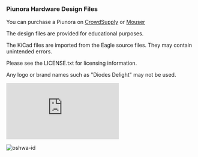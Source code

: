 ### Piunora Hardware Design Files


You can purchase a Piunora on [CrowdSupply](https://www.crowdsupply.com/diodes-delight/piunora) or [Mouser](https://www.mouser.de/c/?q=Piunora)

The design files are provided for educational purposes.

The KiCad files are imported from the Eagle source files. They may contain unintended errors.

Please see the LICENSE.txt for licensing information.

Any logo or brand names such as "Diodes Delight" may not be used.

![Piunora is OSHWA certified](https://certification.oshwa.org/de000118.html)

![oshwa-id](https://user-images.githubusercontent.com/2370185/202864466-f88da200-70f3-4ebb-8548-be5411a4a5a3.svg)
